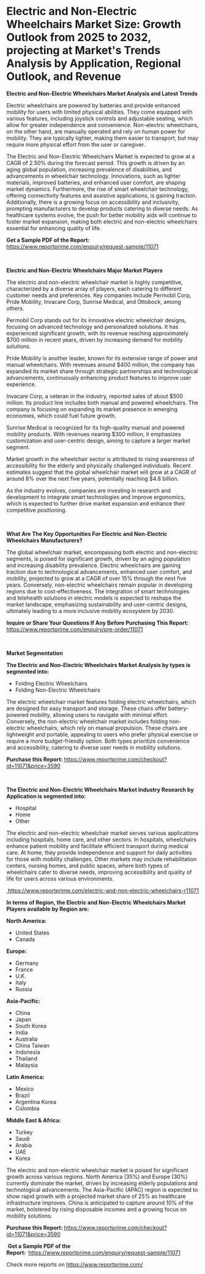 <p><h1>Electric and Non-Electric Wheelchairs Market Size: Growth Outlook from 2025 to 2032, projecting at Market's Trends Analysis by Application, Regional Outlook, and Revenue</h1></p><p><strong>Electric and Non-Electric Wheelchairs Market Analysis and Latest Trends</strong></p>
<p><p>Electric wheelchairs are powered by batteries and provide enhanced mobility for users with limited physical abilities. They come equipped with various features, including joystick controls and adjustable seating, which allow for greater independence and convenience. Non-electric wheelchairs, on the other hand, are manually operated and rely on human power for mobility. They are typically lighter, making them easier to transport, but may require more physical effort from the user or caregiver.</p><p>The Electric and Non-Electric Wheelchairs Market is expected to grow at a CAGR of 2.50% during the forecast period. This growth is driven by an aging global population, increasing prevalence of disabilities, and advancements in wheelchair technology. Innovations, such as lighter materials, improved batteries, and enhanced user comfort, are shaping market dynamics. Furthermore, the rise of smart wheelchair technology, offering connectivity features and assistive applications, is gaining traction. Additionally, there is a growing focus on accessibility and inclusivity, prompting manufacturers to develop products catering to diverse needs. As healthcare systems evolve, the push for better mobility aids will continue to foster market expansion, making both electric and non-electric wheelchairs essential for enhancing quality of life.</p></p>
<p><strong>Get a Sample PDF of the Report:&nbsp;</strong> <a href="https://www.reportprime.com/enquiry/request-sample/11071?utm_campaign=3517&utm_medium=2&utm_source=Github&utm_content=ia&utm_term=20032025&utm_id=electric-and-non-electric-wheelchairs">https://www.reportprime.com/enquiry/request-sample/11071</a></p>
<p>&nbsp;</p>
<p><strong>Electric and Non-Electric Wheelchairs Major Market Players</strong></p>
<p><p>The electric and non-electric wheelchair market is highly competitive, characterized by a diverse array of players, each catering to different customer needs and preferences. Key companies include Permobil Corp, Pride Mobility, Invacare Corp, Sunrise Medical, and Ottobock, among others.</p><p>Permobil Corp stands out for its innovative electric wheelchair designs, focusing on advanced technology and personalized solutions. It has experienced significant growth, with its revenue reaching approximately $700 million in recent years, driven by increasing demand for mobility solutions.</p><p>Pride Mobility is another leader, known for its extensive range of power and manual wheelchairs. With revenues around $400 million, the company has expanded its market share through strategic partnerships and technological advancements, continuously enhancing product features to improve user experience.</p><p>Invacare Corp, a veteran in the industry, reported sales of about $500 million. Its product line includes both manual and powered wheelchairs. The company is focusing on expanding its market presence in emerging economies, which could fuel future growth.</p><p>Sunrise Medical is recognized for its high-quality manual and powered mobility products. With revenues nearing $300 million, it emphasizes customization and user-centric design, aiming to capture a larger market segment.</p><p>Market growth in the wheelchair sector is attributed to rising awareness of accessibility for the elderly and physically challenged individuals. Recent estimates suggest that the global wheelchair market will grow at a CAGR of around 8% over the next five years, potentially reaching $4.8 billion.</p><p>As the industry evolves, companies are investing in research and development to integrate smart technologies and improve ergonomics, which is expected to further drive market expansion and enhance their competitive positioning.</p></p>
<p>&nbsp;</p>
<p><strong>What Are The Key Opportunities For Electric and Non-Electric Wheelchairs Manufacturers?</strong></p>
<p><p>The global wheelchair market, encompassing both electric and non-electric segments, is poised for significant growth, driven by an aging population and increasing disability prevalence. Electric wheelchairs are gaining traction due to technological advancements, enhanced user comfort, and mobility, projected to grow at a CAGR of over 15% through the next five years. Conversely, non-electric wheelchairs remain popular in developing regions due to cost-effectiveness. The integration of smart technologies and telehealth solutions in electric models is expected to reshape the market landscape, emphasizing sustainability and user-centric designs, ultimately leading to a more inclusive mobility ecosystem by 2030.</p></p>
<p><strong>Inquire or Share Your Questions If Any Before Purchasing This Report:</strong> <a href="https://www.reportprime.com/enquiry/pre-order/11071?utm_campaign=3517&utm_medium=2&utm_source=Github&utm_content=ia&utm_term=20032025&utm_id=electric-and-non-electric-wheelchairs">https://www.reportprime.com/enquiry/pre-order/11071</a></p>
<p>&nbsp;</p>
<p><strong>Market Segmentation</strong></p>
<p><strong>The Electric and Non-Electric Wheelchairs Market Analysis by types is segmented into:</strong></p>
<p><ul><li>Folding Electric Wheelchairs</li><li>Folding Non-Electric Wheelchairs</li></ul></p>
<p><p>The electric wheelchair market features folding electric wheelchairs, which are designed for easy transport and storage. These chairs offer battery-powered mobility, allowing users to navigate with minimal effort. Conversely, the non-electric wheelchair market includes folding non-electric wheelchairs, which rely on manual propulsion. These chairs are lightweight and portable, appealing to users who prefer physical exercise or require a more budget-friendly option. Both types prioritize convenience and accessibility, catering to diverse user needs in mobility solutions.</p></p>
<p><strong>Purchase this Report:&nbsp;</strong><a href="https://www.reportprime.com/checkout?id=11071&price=3590&utm_campaign=3517&utm_medium=2&utm_source=Github&utm_content=ia&utm_term=20032025&utm_id=electric-and-non-electric-wheelchairs">https://www.reportprime.com/checkout?id=11071&price=3590</a></p>
<p>&nbsp;</p>
<p><strong>The Electric and Non-Electric Wheelchairs Market Industry Research by Application is segmented into:</strong></p>
<p><ul><li>Hospital</li><li>Home</li><li>Other</li></ul></p>
<p><p>The electric and non-electric wheelchair market serves various applications including hospitals, home care, and other sectors. In hospitals, wheelchairs enhance patient mobility and facilitate efficient transport during medical care. At home, they provide independence and support for daily activities for those with mobility challenges. Other markets may include rehabilitation centers, nursing homes, and public spaces, where both types of wheelchairs cater to diverse needs, improving accessibility and quality of life for users across various environments.</p></p>
<p><a href="https://www.reportprime.com/electric-and-non-electric-wheelchairs-r11071?utm_campaign=3517&utm_medium=2&utm_source=Github&utm_content=ia&utm_term=20032025&utm_id=electric-and-non-electric-wheelchairs">&nbsp;https://www.reportprime.com/electric-and-non-electric-wheelchairs-r11071</a></p>
<p><strong>In terms of Region, the Electric and Non-Electric Wheelchairs Market Players available by Region are:</strong></p>
<p>
    <p> <strong> North America: </strong>
        <ul>
            <li>United States</li>
            <li>Canada</li>
        </ul>
        </p> 
    <p> <strong> Europe: </strong>
        <ul>
            <li>Germany</li>
            <li>France</li>
            <li>U.K.</li>
            <li>Italy</li>
            <li>Russia</li>
        </ul>
        </p> 
    <p> <strong> Asia-Pacific: </strong>
        <ul>
            <li>China</li>
            <li>Japan</li>
            <li>South Korea</li>
            <li>India</li>
            <li>Australia</li>
            <li>China Taiwan</li>
            <li>Indonesia</li>
            <li>Thailand</li>
            <li>Malaysia</li>
        </ul>
        </p> 
    <p> <strong> Latin America: </strong>
        <ul>
            <li>Mexico</li>
            <li>Brazil</li>
            <li>Argentina Korea</li>
            <li>Colombia</li>
        </ul>
        </p> 
    <p> <strong> Middle East & Africa: </strong>
        <ul>
            <li>Turkey</li>
            <li>Saudi</li>
            <li>Arabia</li>
            <li>UAE</li>
            <li>Korea</li>
        </ul>
    </p>
    </p>
<p><p>The electric and non-electric wheelchair market is poised for significant growth across various regions. North America (35%) and Europe (30%) currently dominate the market, driven by increasing elderly populations and technological advancements. The Asia-Pacific (APAC) region is expected to show rapid growth with a projected market share of 25% as healthcare infrastructure improves. China is anticipated to capture around 10% of the market, bolstered by rising disposable incomes and a growing focus on mobility solutions.</p></p>
<p><strong>Purchase this Report: </strong><a href="https://www.reportprime.com/checkout?id=11071&price=3590&utm_campaign=3517&utm_medium=2&utm_source=Github&utm_content=ia&utm_term=20032025&utm_id=electric-and-non-electric-wheelchairs">https://www.reportprime.com/checkout?id=11071&price=3590</a></p>
<p>&nbsp;<strong>Get a Sample PDF of the Report:&nbsp;&nbsp;</strong><a href="https://www.reportprime.com/enquiry/request-sample/11071?utm_campaign=3517&utm_medium=2&utm_source=Github&utm_content=ia&utm_term=20032025&utm_id=electric-and-non-electric-wheelchairs">https://www.reportprime.com/enquiry/request-sample/11071</a></p>
<p><strong></strong></p>
<p>Check more reports on <a href="https://www.reportprime.com/?utm_campaign=3517&utm_medium=2&utm_source=Github&utm_content=ia&utm_term=20032025&utm_id=electric-and-non-electric-wheelchairs">https://www.reportprime.com/</a></p>